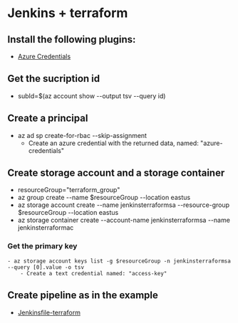 # Jenkins + terraform

## Install the following plugins:
- [Azure Credentials](https://plugins.jenkins.io/azure-credentials/)

## Get the sucription id
- subId=$(az account show --output tsv --query id)

## Create a principal
- az ad sp create-for-rbac --skip-assignment
    - Create an azure credential with the returned data, named: "azure-credentials"

## Create storage account and a storage container
- resourceGroup="terraform_group"
- az group create --name $resourceGroup --location eastus
- az storage account create  --name jenkinsterraformsa  --resource-group $resourceGroup --location eastus
- az storage container create --account-name jenkinsterraformsa --name jenkinsterraformac
### Get the primary key
    - az storage account keys list -g $resourceGroup -n jenkinsterraformsa --query [0].value -o tsv
        - Create a text credential named: "access-key"

## Create pipeline as in the example 
- [Jenkinsfile-terraform](./Jenkinsfile-terraform)

